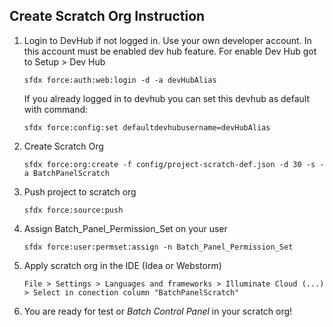 ## Create Scratch Org Instruction

1) Login to DevHub if not logged in. Use your own developer account. In this account must be enabled dev hub feature. For enable Dev Hub got to Setup > Dev Hub

    ```
    sfdx force:auth:web:login -d -a devHubAlias
    ```

    If you already logged in to devhub you can set this devhub as default with command:

    ```
    sfdx force:config:set defaultdevhubusername=devHubAlias
    ```

2) Create Scratch Org

    ```
    sfdx force:org:create -f config/project-scratch-def.json -d 30 -s -a BatchPanelScratch
    ```

3) Push project to scratch org

    ```
    sfdx force:source:push
    ```

4) Assign Batch_Panel_Permission_Set on your user

   ````
   sfdx force:user:permset:assign -n Batch_Panel_Permission_Set
   ````

5) Apply scratch org in the IDE (Idea or Webstorm)

    ```
    File > Settings > Languages and frameworks > Illuminate Cloud (...) > Select in conection column "BatchPanelScratch"
    ```

6) You are ready for test or _Batch Control Panel_ in your scratch org!